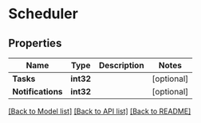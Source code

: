 # Scheduler

## Properties

Name | Type | Description | Notes
------------ | ------------- | ------------- | -------------
**Tasks** | **int32** |  | [optional] 
**Notifications** | **int32** |  | [optional] 

[[Back to Model list]](../README.md#documentation-for-models) [[Back to API list]](../README.md#documentation-for-api-endpoints) [[Back to README]](../README.md)


